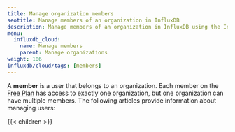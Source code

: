 ```yaml
---
title: Manage organization members
seotitle: Manage members of an organization in InfluxDB
description: Manage members of an organization in InfluxDB using the InfluxDB UI or CLI.
menu:
  influxdb_cloud:
    name: Manage members
    parent: Manage organizations
weight: 106
influxdb/cloud/tags: [members]
---
```


A **member** is a user that belongs to an organization. Each member on the [Free Plan](/influxdb/cloud/account-management/pricing-plans/#free-plan) has access to exactly one organization, but one organization can have multiple members. 
The following articles provide information about managing users:

{{< children >}}
